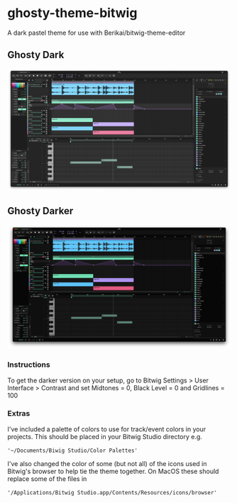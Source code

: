 # ghosty-theme-bitwig

A dark pastel theme for use with Berikai/bitwig-theme-editor

## Ghosty Dark
![dark](extra/screenshots/dark.png)

## Ghosty Darker
![darker](extra/screenshots/darker.png)

### Instructions

To get the darker version on your setup, go to Bitwig Settings > User Interface > Contrast and set Midtones = 0, Black Level = 0 and Gridlines = 100

### Extras

I've included a palette of colors to use for track/event colors in your projects. This should be placed in your Bitwig Studio directory e.g. 

```
'~/Documents/Biwig Studio/Color Palettes'
```

I've also changed the color of some (but not all) of the icons used in Bitwig's browser to help tie the theme together. On MacOS these should replace some of the files in 

```
'/Applications/Bitwig Studio.app/Contents/Resources/icons/browser'
```
